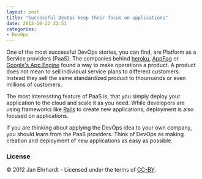 ```yaml
---
layout: post
title: "Successful DevOps keep their focus on applications"
date: 2012-10-22 22:51
categories:
- DevOps
---
```


One of the most successful DevOps stories, you can find, are Platform
as a Service providers (PaaS). The companies behind
[heroku](http://heroku.com), [AppFog](http://www.appfog.com) or
[Google's App Engine](https://cloud.google.com/products/index) found a
way to make operations a product. A product does not mean to sell
individual service plans to different customers. Instead they sell the
same standardized product to thounsands or even millions of customers.

The most interessting feature of PaaS is, that you simply deploy your
application to the cloud and scale it as you need. While developers
are using frameworks like [Rails](http://rubyonrails.org) to create
new applications, deployment is also focused on applications.

If you are thinking about applying the DevOps idea to your own
company, you should learn from the PaaS providers. Think of DevOps as
making creation and deployment of new applications as easy as
possible.

### License

© 2012 Jan Ehrhardt - Licensed under the terms of
[CC-BY](http://creativecommons.org/licenses/by/3.0/).
